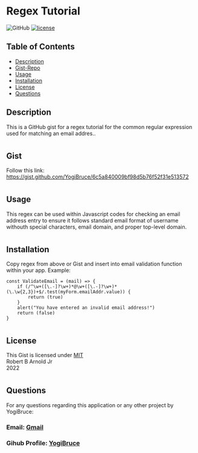# Regex Tutorial
![GitHub](https://img.shields.io/badge/github-%23121011.svg?style=for-the-badge&logo=github&logoColor=white)
[![license](https://img.shields.io/badge/license-MIT-blue)](https://shields.io)

## Table of Contents
- [Description](#description)
- [Gist-Repo](#gist)
- [Usage](#usage)
- [Installation](#installation)
- [License](#license)
- [Questions](#questions)

## Description
This is a GitHub gist for a regex tutorial for the common regular expression used for matching an email addres..

#
## Gist
Follow this link: <br>https://gist.github.com/YogiBruce/6c5a840009bf98d5b76f52f31e513572

#
## Usage 
This regex can be used within Javascript codes for checking an email address entry to ensure it follows standard email format of username withouth special characters, email domain, and proper top-level domain.

#
## Installation
Copy regex from above or Gist and insert into email validation function within your app. Example:<br>

    const ValidateEmail = (mail) => {
        if (/^\w+([\.-]?\w+)*@\w+([\.-]?\w+)*(\.\w{2,3})+$/.test(myForm.emailAddr.value)) {
            return (true)
        }
        alert("You have entered an invalid email address!")
        return (false)
    }

#
## License
This Gist is licensed under [MIT](https://choosealicense.com/licenses/mit/)<br>
Robert B Arnold Jr<br>
2022

#
## Questions
For any questions regarding this application or any other project by YogiBruce:

### Email: [Gmail](da.bruce.jr@gmail.com)

### Gihub Profile: [YogiBruce](https://github.com/YogiBruce)
